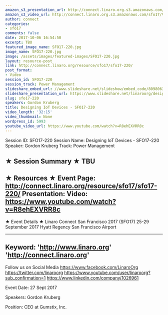 ```yaml
---
amazon_s3_presentation_url: http://connect.linaro.org.s3.amazonaws.com/sfo17/Presentations/SFO17-220%20Designing%20an%20IoT%20Device.pdf
amazon_s3_video_url: http://connect.linaro.org.s3.amazonaws.com/sfo17/Videos/SFO17-220%20Designing%20IoT%20Devices.mp4
author: connect
categories:
- sfo17
comments: false
date: 2017-10-06 16:54:50
excerpt: TBU
featured_image_name: SFO17-220.jpg
image_name: SFO17-220.jpg
image: /assets/images/featured-images/SFO17-220.jpg
layout: resource-post
link: http://connect.linaro.org/resource/sfo17/sfo17-220/
post_format:
- Video
session_id: SFO17-220
session_track: Power Management
slideshare_embed_url: //www.slideshare.net/slideshow/embed_code/80980638
slideshare_presentation_url: https://www.slideshare.net/linaroorg/designing-iot-devices-sfo17220
slug: sfo17-220
speakers: Gordon Kruberg
title: Designing IoT Devices - SFO17-220
video_length: '32:15'
video_thumbnail: None
wordpress_id: 5993
youtube_video_url: https://www.youtube.com/watch?v=R8ehEXVRR8c
---
```


Session ID: SFO17-220
Session Name: Designing IoT Devices - SFO17-220
Speaker: Gordon Kruberg
Track: Power Management

★ Session Summary ★
TBU
---------------------------------------------------
★ Resources ★
Event Page: http://connect.linaro.org/resource/sfo17/sfo17-220/
Presentation:
Video: https://www.youtube.com/watch?v=R8ehEXVRR8c
---------------------------------------------------

★ Event Details ★
Linaro Connect San Francisco 2017 (SFO17)
25-29 September 2017
Hyatt Regency San Francisco Airport

---------------------------------------------------
Keyword:
'http://www.linaro.org'
'http://connect.linaro.org'
---------------------------------------------------
Follow us on Social Media
https://www.facebook.com/LinaroOrg
https://twitter.com/linaroorg
https://www.youtube.com/user/linaroorg?sub_confirmation=1
https://www.linkedin.com/company/1026961

Event Date: 27 Sept 2017

Speakers: Gordon Kruberg

Position: CEO at Gumstix, Inc.
